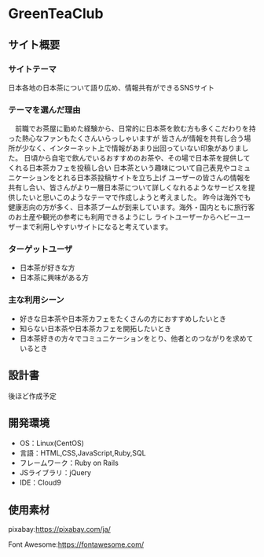 # GreenTeaClub

## サイト概要
### サイトテーマ
日本各地の日本茶について語り広め、情報共有ができるSNSサイト

### テーマを選んだ理由
　前職でお茶屋に勤めた経験から、日常的に日本茶を飲む方も多くこだわりを持った熱心なファンもたくさんいらっしゃいますが
皆さんが情報を共有し合う場所が少なく、インターネット上で情報があまり出回っていない印象がありました。
日頃から自宅で飲んでいるおすすめのお茶や、その場で日本茶を提供してくれる日本茶カフェを投稿し合い
日本茶という趣味について自己表見やコミュニケーションをとれる日本茶投稿サイトを立ち上げ
ユーザーの皆さんの情報を共有し合い、皆さんがより一層日本茶について詳しくなれるようなサービスを提供したいと思いこのようなテーマで作成しようと考えました。
昨今は海外でも健康志向の方が多く、日本茶ブームが到来しています。海外・国内ともに旅行客のお土産や観光の参考にも利用できるようにし
ライトユーザーからヘビーユーザーまで利用しやすいサイトになると考えています。


### ターゲットユーザ
- 日本茶が好きな方
- 日本茶に興味がある方

### 主な利用シーン
- 好きな日本茶や日本茶カフェをたくさんの方におすすめしたいとき
- 知らない日本茶や日本茶カフェを開拓したいとき
- 日本茶好きの方々でコミュニケーションをとり、他者とのつながりを求めているとき
​
## 設計書
後ほど作成予定
​
## 開発環境
- OS：Linux(CentOS)
- 言語：HTML,CSS,JavaScript,Ruby,SQL
- フレームワーク：Ruby on Rails
- JSライブラリ：jQuery
- IDE：Cloud9
​
## 使用素材
pixabay:https://pixabay.com/ja/

 Font Awesome:https://fontawesome.com/

<!-- - 外部サービスの画像素材・音声素材を使用した場合は、必ずサービス名とURLを明記してください。 -->
<!-- - アプリケーションの実装に使用したgem/bootstrapのリファレンスなどの記載は不要です。 -->
<!-- - 使用しない場合は、使用素材の項目をREADMEから削除してください。 -->
<!-- - 架空の団体・題材を前提にポートフォリオを制作する場合、下記のテンプレートを当項目内に記載しましょう。 -->
<!-- 【テンプレート】 -->
<!-- 著作権を考慮し、架空のデータを扱う予定です。 -->
<!-- なお今後、実在するデータを利用する際には、事前に著作権保持者と契約を結んだ上で利用します。 -->